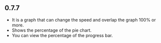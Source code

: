 ## 0.7.7

* It is a graph that can change the speed and overlap the graph 100% or more.
* Shows the percentage of the pie chart.
* You can view the percentage of the progress bar.
